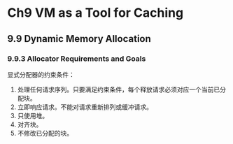 # Ch9 VM as a Tool for Caching

## 9.9 Dynamic Memory Allocation

### 9.9.3 Allocator Requirements and Goals

显式分配器的约束条件：

1. 处理任何请求序列。只要满足约束条件，每个释放请求必须对应一个当前已分配块。
2. 立即响应请求。不能对请求重新排列或缓冲请求。
3. 只使用堆。
4. 对齐块。
5. 不修改已分配的块。

